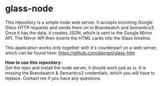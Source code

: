 # glass-node 

This repository is a simple node web server. It accepts incoming Google Glass HTTP requests and sends them on to Brandwatch and Semantics3. Once it has the data, it creates JSON, which is sent to the Google Mirror API. The Mirror API then inserts the HTML cards into the Glass timeline.

This application works only together with it's counterpart on a web server, which can be found here: https://github.com/alengel/glass-http

<b>How to use this repository:</b>
<br/>
Get the repo and install the node server, it should work just as is. It is missing the Brandwatch & Semantics3 credentials, which you will have to replace. Contact me if you have any questions. 
